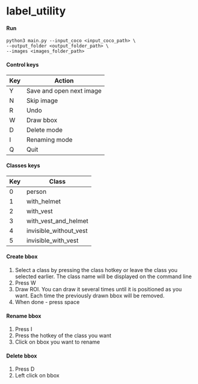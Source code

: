 # label_utility

#### Run
```
python3 main.py --input_coco <input_coco_path> \
--output_folder <output_folder_path> \
--images <images_folder_path>
```

#### Control keys
| Key | Action | 
| --- | --- |
| Y  | Save and open next image | 
| N  | Skip image | 
| R  | Undo | 
| W  | Draw bbox |
| D  | Delete mode |
| I  | Renaming mode | 
| Q  | Quit | 


#### Classes keys
| Key | Class | 
| --- | --- |
| 0  | person | 
| 1  | with_helmet | 
| 2  | with_vest | 
| 3  | with_vest_and_helmet | 
| 4  | invisible_without_vest |
| 5  | invisible_with_vest |


#### Create bbox
1. Select a class by pressing the class hotkey or leave the class you selected earlier. The class name will be displayed on the command line
2. Press W
3. Draw ROI. You can draw it several times until it is positioned as you want. Each time the previously drawn bbox will be removed.
4. When done - press space

#### Rename bbox
1. Press I
2. Press the hotkey of the class you want
3. Click on bbox you want to rename

#### Delete bbox
1. Press D
2. Left click on bbox



